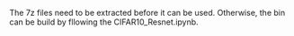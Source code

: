 The 7z files need to be extracted before it can be used. Otherwise, the bin can be build by fllowing the CIFAR10_Resnet.ipynb.
